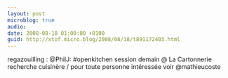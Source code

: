 ```yaml
---
layout: post
microblog: true
audio: 
date: 2008-08-18 01:00:00 +0100
guid: http://xtof.micro.blog/2008/08/18/t891172403.html
---
```

regazouilling : @PhilJ: #openkitchen session demain @ La Cartonnerie recherche cuisinère / pour toute personne intéressée voir @mathieucoste
